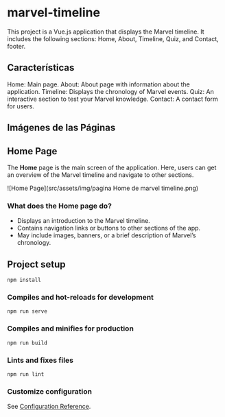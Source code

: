 # marvel-timeline

This project is a Vue.js application that displays the Marvel timeline. It includes the following sections: Home, About, Timeline, Quiz, and Contact, footer.

## Características

Home: Main page.
About: About page with information about the application.
Timeline: Displays the chronology of Marvel events.
Quiz: An interactive section to test your Marvel knowledge.
Contact: A contact form for users.

## Imágenes de las Páginas

## Home Page

The **Home** page is the main screen of the application. Here, users can get an overview of the Marvel timeline and navigate to other sections.

![Home Page](src/assets/img/pagina Home de marvel timeline.png)  <!-- Make sure to update the path to the correct image -->

### What does the Home page do?
- Displays an introduction to the Marvel timeline.  
- Contains navigation links or buttons to other sections of the app.  
- May include images, banners, or a brief description of Marvel’s chronology.

## Project setup
```
npm install
```

### Compiles and hot-reloads for development
```
npm run serve
```

### Compiles and minifies for production
```
npm run build
```

### Lints and fixes files
```
npm run lint
```

### Customize configuration
See [Configuration Reference](https://cli.vuejs.org/config/).
